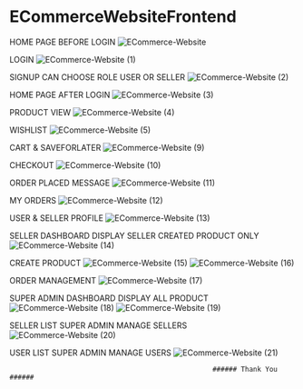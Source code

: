 # ECommerceWebsiteFrontend

HOME PAGE BEFORE LOGIN
![ECommerce-Website](https://github.com/user-attachments/assets/17fd6afb-6368-4b54-9304-09a46538bafd)

LOGIN
![ECommerce-Website (1)](https://github.com/user-attachments/assets/d308046b-0bef-4b2a-b0c0-2f24ae16dd3d)

SIGNUP CAN CHOOSE ROLE USER OR SELLER
![ECommerce-Website (2)](https://github.com/user-attachments/assets/c3fd4e27-3e53-42f7-abcb-b9612421c544)

HOME PAGE AFTER LOGIN
![ECommerce-Website (3)](https://github.com/user-attachments/assets/3e948ed1-753b-48ac-bcfa-63cfbaac31ed)

PRODUCT VIEW
![ECommerce-Website (4)](https://github.com/user-attachments/assets/3d88b022-da69-4532-acf2-fbe67aad7b78)

WISHLIST
![ECommerce-Website (5)](https://github.com/user-attachments/assets/4514f7bd-d0c5-496c-849d-c7b3e2181499)

CART & SAVEFORLATER
![ECommerce-Website (9)](https://github.com/user-attachments/assets/a8508df9-aa3d-431d-91e5-40d59d03e9c8)

CHECKOUT
![ECommerce-Website (10)](https://github.com/user-attachments/assets/735bea2a-ebf4-4e78-8e24-6c8af4a0f9df)

ORDER PLACED MESSAGE
![ECommerce-Website (11)](https://github.com/user-attachments/assets/8dff0ca9-d970-410c-87ae-054c693a9fb4)

MY ORDERS
![ECommerce-Website (12)](https://github.com/user-attachments/assets/6ac1e4a3-e3ef-42fb-8eec-3ae4e6467bef)

USER & SELLER PROFILE
![ECommerce-Website (13)](https://github.com/user-attachments/assets/806dcb17-0f7c-4c82-be3d-c83d84345bbe)

SELLER DASHBOARD DISPLAY SELLER CREATED PRODUCT ONLY
![ECommerce-Website (14)](https://github.com/user-attachments/assets/07fe5c51-7cdb-403c-93f9-e7a7dce9a8d2)

CREATE PRODUCT
![ECommerce-Website (15)](https://github.com/user-attachments/assets/47416cb5-2699-4e99-8fa4-7234b3f635d9)
![ECommerce-Website (16)](https://github.com/user-attachments/assets/50e2acfe-bf60-455e-9f85-7265333d65a2)

ORDER MANAGEMENT
![ECommerce-Website (17)](https://github.com/user-attachments/assets/0cf2b88a-5ee0-4c3e-8c3e-f8d18be0937a)

SUPER ADMIN DASHBOARD DISPLAY ALL PRODUCT 
![ECommerce-Website (18)](https://github.com/user-attachments/assets/72b87975-67f8-4f0f-9ebd-97fbac51444f)
![ECommerce-Website (19)](https://github.com/user-attachments/assets/5fd2ab3d-7c04-416c-a706-69ca8d1993d4)

SELLER LIST SUPER ADMIN MANAGE SELLERS
![ECommerce-Website (20)](https://github.com/user-attachments/assets/901dec82-4e6b-4eeb-952a-0ad104b5c190)

USER LIST SUPER ADMIN MANAGE USERS
![ECommerce-Website (21)](https://github.com/user-attachments/assets/203036da-a1a3-4156-aafd-a910f6ab9e3e)


 
                                                      ###### Thank You ######
